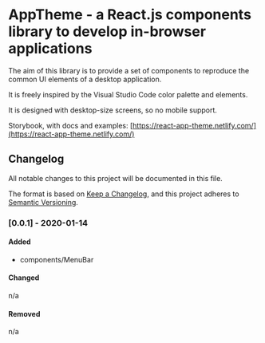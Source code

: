 # AppTheme - a React.js components library to develop in-browser applications

The aim of this library is to provide a set of components to reproduce the common UI elements of a desktop application.

It is freely inspired by the Visual Studio Code color palette and elements.

It is designed with desktop-size screens, so no mobile support.

Storybook, with docs and examples: [https://react-app-theme.netlify.com/](https://react-app-theme.netlify.com/)

## Changelog
All notable changes to this project will be documented in this file.

The format is based on [Keep a Changelog](https://keepachangelog.com/en/1.0.0/),
and this project adheres to [Semantic Versioning](https://semver.org/spec/v2.0.0.html).

### [0.0.1] - 2020-01-14
#### Added
- components/MenuBar

#### Changed
n/a
#### Removed
n/a